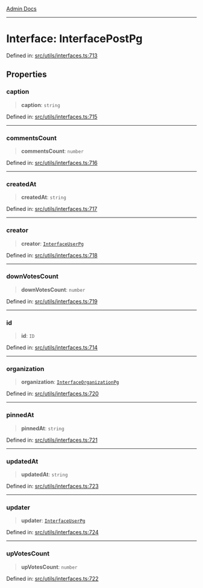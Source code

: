 [Admin Docs](/)

***

# Interface: InterfacePostPg

Defined in: [src/utils/interfaces.ts:713](https://github.com/PalisadoesFoundation/talawa-admin/blob/main/src/utils/interfaces.ts#L713)

## Properties

### caption

> **caption**: `string`

Defined in: [src/utils/interfaces.ts:715](https://github.com/PalisadoesFoundation/talawa-admin/blob/main/src/utils/interfaces.ts#L715)

***

### commentsCount

> **commentsCount**: `number`

Defined in: [src/utils/interfaces.ts:716](https://github.com/PalisadoesFoundation/talawa-admin/blob/main/src/utils/interfaces.ts#L716)

***

### createdAt

> **createdAt**: `string`

Defined in: [src/utils/interfaces.ts:717](https://github.com/PalisadoesFoundation/talawa-admin/blob/main/src/utils/interfaces.ts#L717)

***

### creator

> **creator**: [`InterfaceUserPg`](InterfaceUserPg.md)

Defined in: [src/utils/interfaces.ts:718](https://github.com/PalisadoesFoundation/talawa-admin/blob/main/src/utils/interfaces.ts#L718)

***

### downVotesCount

> **downVotesCount**: `number`

Defined in: [src/utils/interfaces.ts:719](https://github.com/PalisadoesFoundation/talawa-admin/blob/main/src/utils/interfaces.ts#L719)

***

### id

> **id**: `ID`

Defined in: [src/utils/interfaces.ts:714](https://github.com/PalisadoesFoundation/talawa-admin/blob/main/src/utils/interfaces.ts#L714)

***

### organization

> **organization**: [`InterfaceOrganizationPg`](InterfaceOrganizationPg.md)

Defined in: [src/utils/interfaces.ts:720](https://github.com/PalisadoesFoundation/talawa-admin/blob/main/src/utils/interfaces.ts#L720)

***

### pinnedAt

> **pinnedAt**: `string`

Defined in: [src/utils/interfaces.ts:721](https://github.com/PalisadoesFoundation/talawa-admin/blob/main/src/utils/interfaces.ts#L721)

***

### updatedAt

> **updatedAt**: `string`

Defined in: [src/utils/interfaces.ts:723](https://github.com/PalisadoesFoundation/talawa-admin/blob/main/src/utils/interfaces.ts#L723)

***

### updater

> **updater**: [`InterfaceUserPg`](InterfaceUserPg.md)

Defined in: [src/utils/interfaces.ts:724](https://github.com/PalisadoesFoundation/talawa-admin/blob/main/src/utils/interfaces.ts#L724)

***

### upVotesCount

> **upVotesCount**: `number`

Defined in: [src/utils/interfaces.ts:722](https://github.com/PalisadoesFoundation/talawa-admin/blob/main/src/utils/interfaces.ts#L722)
